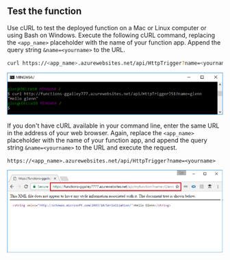 ## <a name="test"></a>Test the function

Use cURL to test the deployed function on a Mac or Linux computer or using Bash on Windows. Execute the following cURL command, replacing the `<app_name>` placeholder with the name of your function app. Append the query string `&name=<yourname>` to the URL.

```bash
curl https://<app_name>.azurewebsites.net/api/HttpTrigger?name=<yourname>
```  

![Function response shown in a browser.](./media/functions-test-function-code/functions-azure-cli-function-test-curl.png)  

If you don't have cURL available in your command line, enter the same URL in the address of your web browser. Again, replace the `<app_name>` placeholder with the name of your function app, and append the query string `&name=<yourname>` to the URL and execute the request.

    https://<app_name>.azurewebsites.net/api/HttpTrigger?name=<yourname>
   
![Function response shown in a browser.](./media/functions-test-function-code/functions-azure-cli-function-test-browser.png)  
